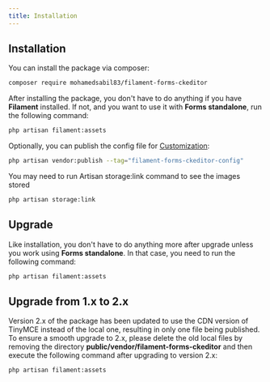 ```yaml
---
title: Installation
---
```


## Installation

You can install the package via composer:

```bash
composer require mohamedsabil83/filament-forms-ckeditor
```

After installing the package, you don't have to do anything if you have **Filament** installed. If not, and you want to use it with **Forms standalone**, run the following command:

```bash
php artisan filament:assets
```

Optionally, you can publish the config file for [Customization](./usage-and-customization.md#customization):

```bash
php artisan vendor:publish --tag="filament-forms-ckeditor-config"
```

You may need to run Artisan storage:link command to see the images stored
```bash
php artisan storage:link
```

## Upgrade

Like installation, you don't have to do anything more after upgrade unless you work using **Forms standalone**. In that case, you need to run the following command:

```bash
php artisan filament:assets
```

## Upgrade from 1.x to 2.x

Version 2.x of the package has been updated to use the CDN version of TinyMCE instead of the local one, resulting in only one file being published. To ensure a smooth upgrade to 2.x, please delete the old local files by removing the directory **public/vendor/filament-forms-ckeditor** and then execute the following command after upgrading to version 2.x:

```bash
php artisan filament:assets
```

